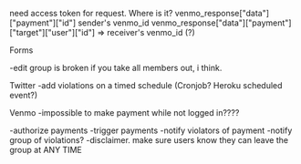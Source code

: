 need access token for request. Where is it?
venmo_response["data"]["payment"]["id"] sender's venmo_id
venmo_response["data"]["payment"]["target"]["user"]["id"] => receiver's venmo_id (?)


Forms


-edit group is broken if you take all members out, i think.



Twitter
-add violations on a timed schedule (Cronjob? Heroku scheduled event?)

Venmo
-impossible to make payment while not logged in????

-authorize payments
-trigger payments
-notify violators of payment
-notify group of violations?
-disclaimer. make sure users know they can leave the group at ANY TIME
